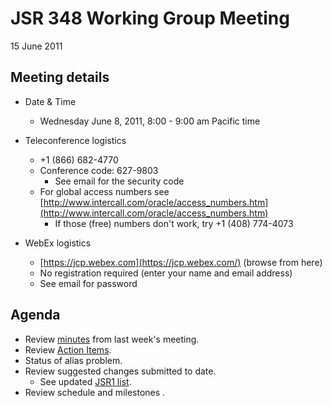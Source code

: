 # JSR 348 Working Group Meeting  
15 June 2011

## Meeting details

*   Date & Time
    *   Wednesday June 8, 2011, 8:00 - 9:00 am Pacific time  

*   Teleconference logistics
    *   +1 (866) 682-4770
    *   Conference code: 627-9803
        *   See email for the security code
    *   For global access numbers see [http://www.intercall.com/oracle/access_numbers.htm](http://www.intercall.com/oracle/access_numbers.htm)
        *   If those (free) numbers don't work, try +1 (408) 774-4073
*   WebEx[](https://jcp.webex.com/jcp/j.php?ED=144242297&UID=491098062&PW=NMDI4ZjE2NmQ4&RT=MiM0) logistics
    *   [https://jcp.webex.com](https://jcp.webex.com/) (browse from here)
    *   No registration required (enter your name and email address)
    *   See email for password

## **Agenda**

*   Review [minutes](/files/Meeting%20Materials/2011-06-08-Minutes.md) from last week's meeting.
*   Review [Action Items](#%20Status%20of%20alias%20problem.).
*   Status of alias problem.
*   Review suggested changes submitted to date.
    *   See updated [JSR1 list](http://java.net/projects/jsr348/downloads/download/Working%20documents/JSR1-list-June14.md).
*   Review schedule and milestones .